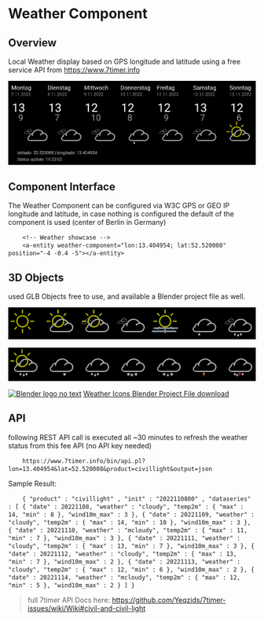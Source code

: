 # Weather Component

## Overview
Local Weather display based on GPS longitude and latitude using a free service API from https://www.7timer.info

![](img/weather-component.png)

## Component Interface
The Weather Component can be configured via W3C GPS or GEO IP longitude and latitude, in case nothing is configured the default of the component is used (center of Berlin in Germany)

        <!-- Weather showcase -->
        <a-entity weather-component="lon:13.404954; lat:52.520008" position="-4 -0.4 -5"></a-entity>

## 3D Objects
used GLB Objects free to use, and available a Blender project file as well.

![](img/weather-icons-1.png)

![](img/weather-icons-2.png)

<a title="™/®Blender Foundation, Public domain, via Wikimedia Commons" href="https://commons.wikimedia.org/wiki/File:Blender_logo_no_text.svg"><img width="32" alt="Blender logo no text" src="https://upload.wikimedia.org/wikipedia/commons/thumb/0/0c/Blender_logo_no_text.svg/32px-Blender_logo_no_text.svg.png"></a> [Weather Icons Blender Project File download](https://github.com/JGrotex/aframe/raw/main/src/glb/weather/weather-icons.blend)

## API
following REST API call is executed all ~30 minutes to refresh the weather status from this fee API (no API key needed)

        https://www.7timer.info/bin/api.pl?lon=13.404954&lat=52.520008&product=civillight&output=json

Sample Result:

        { "product" : "civillight" , "init" : "2022110800" , "dataseries" : [ { "date" : 20221108, "weather" : "cloudy", "temp2m" : { "max" : 14, "min" : 8 }, "wind10m_max" : 3 }, { "date" : 20221109, "weather" : "cloudy", "temp2m" : { "max" : 14, "min" : 10 }, "wind10m_max" : 3 }, { "date" : 20221110, "weather" : "mcloudy", "temp2m" : { "max" : 11, "min" : 7 }, "wind10m_max" : 3 }, { "date" : 20221111, "weather" : "cloudy", "temp2m" : { "max" : 13, "min" : 7 }, "wind10m_max" : 3 }, { "date" : 20221112, "weather" : "cloudy", "temp2m" : { "max" : 13, "min" : 7 }, "wind10m_max" : 2 }, { "date" : 20221113, "weather" : "cloudy", "temp2m" : { "max" : 12, "min" : 6 }, "wind10m_max" : 2 }, { "date" : 20221114, "weather" : "mcloudy", "temp2m" : { "max" : 12, "min" : 5 }, "wind10m_max" : 2 } ] }

> full 7timer API Docs here: https://github.com/Yeqzids/7timer-issues/wiki/Wiki#civil-and-civil-light 